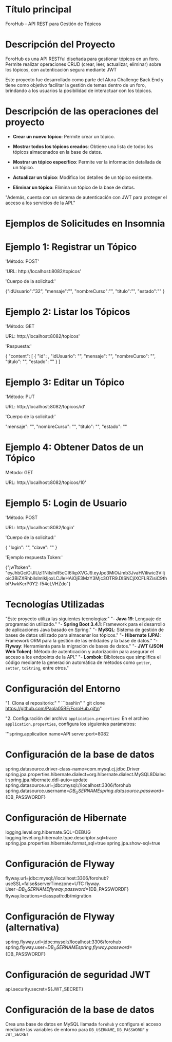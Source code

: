 
# Título principal
ForoHub - API REST para Gestión de Tópicos

# Descripción del Proyecto
ForoHub es una API RESTful diseñada para gestionar tópicos en un foro. 
Permite realizar operaciones CRUD 
(crear, leer, actualizar, eliminar) sobre los tópicos, con autenticación segura mediante JWT

Este proyecto fue desarrollado como parte del Alura Challenge Back End y tiene como objetivo facilitar la 
gestión de temas dentro de un foro, brindando a los usuarios la posibilidad de interactuar con los tópicos.


# Descripción de las operaciones del proyecto

- **Crear un nuevo tópico**: Permite crear un tópico.

- **Mostrar todos los tópicos creados**: Obtiene una lista de todos los tópicos almacenados en la base de datos.

- **Mostrar un tópico específico**: Permite ver la información detallada de un tópico.

- **Actualizar un tópico**: Modifica los detalles de un tópico existente.

- **Eliminar un tópico**: Elimina un tópico de la base de datos.

"Además, cuenta con un sistema de autenticación con JWT para proteger el acceso a los servicios de la API."


# Ejemplos de Solicitudes en Insomnia
# Ejemplo 1: Registrar un Tópico

'Método: POST'

'URL: http://localhost:8082/topicos'

'Cuerpo de la solicitud:'

{"idUsuario":"32",
 "mensaje":"",
"nombreCurso":"",
 "titulo":"",
 "estado":""
}

# Ejemplo 2: Listar los Tópicos

'Método: GET

URL: http://localhost:8082/topicos'

'Respuesta:'

{
	"content": [
		{
			"id": ,
			"idUsuario": "",
			"mensaje": "",
			"nombreCurso": "",
			"titulo": "",
			"estado": ""
		}
  ]

# Ejemplo 3: Editar un Tópico

'Método: PUT

URL: http://localhost:8082/topicos/id'


'Cuerpo de la solicitud:'

 "mensaje": "",
 "nombreCurso": "",
"titulo": "",
"estado": ""

# Ejemplo 4: Obtener Datos de un Tópico

Método: GET

URL: http://localhost:8082/topicos/10'

# Ejemplo 5: Login de Usuario

'Método: POST


URL: http://localhost:8082/login'

'Cuerpo de la solicitud:'

{
 "login": "",
 "clave": ""
 }


'Ejemplo respuesta Token:'

{"jwTtoken": "eyJhbGciOiJIUzI1NiIsInR5cCI6IkpXVCJ9.eyJpc3MiOiJmb3JvaHViIiwic3ViIjoic3BiZXRhbiIsImlkIjoxLCJleHAiOjE3MzY3Mjc3OTR9.DISNCjlXCFLRZisiC9thbPJwkKcrP0Y2-f54cLVHZdo"}

# Tecnologías Utilizadas
"Este proyecto utiliza las siguientes tecnologías:"
"- **Java 19**: Lenguaje de programación utilizado."
"- **Spring Boot 3.4.1**: Framework para el desarrollo de aplicaciones Java basado en Spring."
"- **MySQL**: Sistema de gestión de bases de datos utilizado para almacenar los tópicos."
"- **Hibernate (JPA)**: Framework ORM para la gestión de las entidades y la base de datos."
"- **Flyway**: Herramienta para la migración de bases de datos."
"- **JWT (JSON Web Token)**: Método de autenticación y autorización para asegurar el acceso a los endpoints de la API."
"- **Lombok**: Biblioteca que simplifica el código mediante la generación automática de métodos como `getter`, `setter`, `toString`, entre otros."


# Configuración del Entorno

"1. Clona el repositorio:"
"   ```bash\n"
    "   git clone https://github.com/Paola05BE/ForoHub.git\n"
    
"2. Configuración del archivo `application.properties`:
   En el archivo `application.properties`, configura los siguientes parámetros:


'''spring.application.name=API
server.port=8082

# Configuración de la base de datos
spring.datasource.driver-class-name=com.mysql.cj.jdbc.Driver
spring.jpa.properties.hibernate.dialect=org.hibernate.dialect.MySQL8Dialect
spring.jpa.hibernate.ddl-auto=update
spring.datasource.url=jdbc:mysql://localhost:3306/forohub
spring.datasource.username=${DB_USERNAME}
spring.datasource.password=${DB_PASSWORDF}

# Configuración de Hibernate
logging.level.org.hibernate.SQL=DEBUG
logging.level.org.hibernate.type.descriptor.sql=trace
spring.jpa.properties.hibernate.format_sql=true
spring.jpa.show-sql=true

# Configuración de Flyway
flyway.url=jdbc:mysql://localhost:3306/forohub?useSSL=false&serverTimezone=UTC
flyway. User=${DB_USERNAME}
flyway.password=${DB_PASSWORDF}
flyway.locations=classpath:db/migration

# Configuración de Flyway (alternativa)
spring.flyway.url=jdbc:mysql://localhost:3306/forohub
spring.flyway.user=${DB_USERNAME}
spring.flyway.password=${DB_PASSWORDF}

# Configuración de seguridad JWT
api.security.secret=${JWT_SECRET}


# Configuración de la base de datos

Crea una base de datos en MySQL llamada `forohub` y configura el acceso mediante las variables de entorno para `DB_USERNAME`, `DB_PASSWORDF` y `JWT_SECRET`


